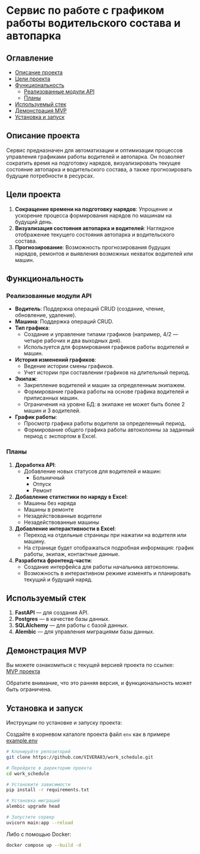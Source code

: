# Сервис по работе с графиком работы водительского состава и автопарка

## Оглавление

- [Описание проекта](#описание-проекта)
- [Цели проекта](#цели-проекта)
- [Функциональность](#функциональность)
  - [Реализованные модули API](#реализованные-модули-api)
  - [Планы](#планы)
- [Используемый стек](#используемый-стек)
- [Демонстрация MVP](#демонстрация-MVP)
- [Установка и запуск](#установка-и-запуск)


## Описание проекта

Сервис предназначен для автоматизации и оптимизации процессов управления графиками работы водителей и автопарка. Он позволяет сократить время на подготовку нарядов, визуализировать текущее состояние автопарка и водительского состава, а также прогнозировать будущие потребности в ресурсах.

## Цели проекта

1. **Сокращение времени на подготовку нарядов**: Упрощение и ускорение процесса формирования нарядов по машинам на будущий день.
2. **Визуализация состояния автопарка и водителей**: Наглядное отображение текущего состояния автопарка и водительского состава.
3. **Прогнозирование**: Возможность прогнозирования будущих нарядов, ремонтов и выявления возможных нехваток водителей или машин.

## Функциональность

### Реализованные модули API

- **Водитель**: Поддержка операций CRUD (создание, чтение, обновление, удаление).
- **Машина**: Поддержка операций CRUD.
- **Тип графика**: 
  - Создание и управление типами графиков (например, 4/2 — четыре рабочих и два выходных дня).
  - Используется для формирования графиков работы водителей и машин.
- **История изменений графиков**:
  - Ведение истории смены графиков.
  - Учет истории при составлении графиков на длительный период.
- **Экипаж**:
  - Закрепление водителей и машин за определенным экипажем.
  - Формирование графика работы на основе графика водителей и приписанных машин.
  - Ограничения на уровне БД: в экипаже не может быть более 2 машин и 3 водителей.
- **График работы**:
  - Просмотр графика работы водителя за определенный период.
  - Формирование общего графика работы автоколонны за заданный период с экспортом в Excel.

### Планы

1. **Доработка API**:
   - Добавление новых статусов для водителей и машин:
     - Больничный
     - Отпуск
     - Ремонт
2. **Добавление статистики по наряду в Excel**:
   - Машины без наряда
   - Машины в ремонте
   - Незадействованные водители
   - Незадействованные машины
3. **Добавление интерактивности в Excel**:
   - Переход на отдельные страницы при нажатии на водителя или машину.
   - На странице будет отображаться подробная информация: график работы, экипаж, контактные данные.
4. **Разработка фронтенд-части**:
   - Создание интерфейса для работы начальника автоколонны.
   - Возможность в интерактивном режиме изменять и планировать текущий и будущий наряд.

## Используемый стек

1. **FastAPI** — для создания API.
2. **Postgres** — в качестве базы данных.
3. **SQLAlchemy** — для работы с базой данных.
4. **Alembic** — для управления миграциями базы данных.

## Демонстрация MVP

Вы можете ознакомиться с текущей версией проекта по ссылке:  
[MVP проекта](http://79.133.181.74:8008/docs)

Обратите внимание, что это ранняя версия, и функциональность может быть ограничена.

## Установка и запуск

Инструкции по установке и запуску проекта:
 
Создайте в корневом каталоге проекта файл `env` как в примере [example.env](example.env)
```bash
# Клонируйте репозиторий
git clone https://github.com/VIVERA83/work_schedule.git

# Перейдите в директорию проекта
cd work_schedule

# Установите зависимости
pip install -r requirements.txt

# Установка миграций 
alembic upgrade head

# Запустите сервер
uvicorn main:app --reload  
```
Либо с помощью Docker:
```bash
docker compose up --build -d
```
